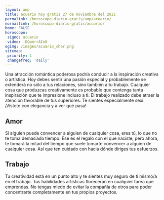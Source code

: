 ```yaml
---
layout: amp
title: acuario hoy gratis 27 de noviembre del 2021 
permalink: /horoscopo-diario-gratis/amp/acuario/
normallink: /horoscopo-diario-gratis/acuario/
home: FALSE
horoscopo:
 signo: acuario
 video: -DQpmrrAIeU
ogimg: /images/acuario_char.png
sitemap:
 priority: 1
 changefreq: 'daily'
---
```



Una atracción romántica poderosa podría conducir a la inspiración creativa o artística. Hoy debes sentir una pasión especial y probablemente se extenderá no sólo a tus relaciones, sino también a tu trabajo. Cualquier cosa que produzcas creativamente es probable que contenga tanta inspiración que te impresione incluso a ti. El trabajo realizado debe atraer la atención favorable de tus superiores. Te sientes especialmente sexi. ¡Vístete con elegancia y a ver qué pasa!

## Amor

Si alguien puede convencer a alguien de cualquier cosa, eres tú, lo que no te toma demasiado tiempo. Ese es el regalo con el que naciste, pero ahora, te tomará la mitad del tiempo que suele tomarte convencer a alguien de cualquier cosa. Así que ten cuidado con hacia dónde diriges tus esfuerzos.

## Trabajo

Tu creatividad está en un punto alto y te sientes muy seguro de ti mismo/a en el trabajo. Tus habilidades artísticas florecerán en cualquier tarea que emprendas. No tengas miedo de evitar la compañía de otros para poder concentrarte completamente en tus propios proyectos.